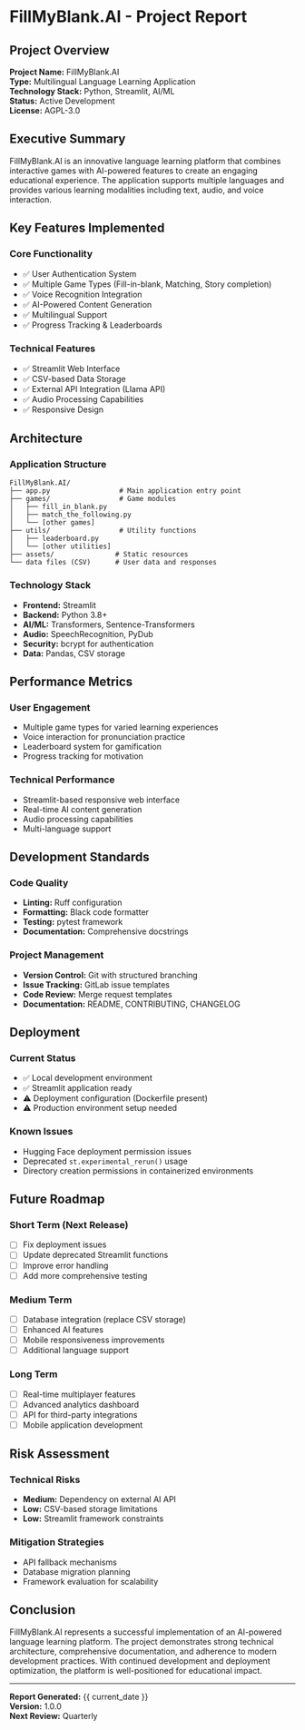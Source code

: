 # FillMyBlank.AI - Project Report

## Project Overview

**Project Name:** FillMyBlank.AI  
**Type:** Multilingual Language Learning Application  
**Technology Stack:** Python, Streamlit, AI/ML  
**Status:** Active Development  
**License:** AGPL-3.0  

## Executive Summary

FillMyBlank.AI is an innovative language learning platform that combines interactive games with AI-powered features to create an engaging educational experience. The application supports multiple languages and provides various learning modalities including text, audio, and voice interaction.

## Key Features Implemented

### Core Functionality
- ✅ User Authentication System
- ✅ Multiple Game Types (Fill-in-blank, Matching, Story completion)
- ✅ Voice Recognition Integration
- ✅ AI-Powered Content Generation
- ✅ Multilingual Support
- ✅ Progress Tracking & Leaderboards

### Technical Features
- ✅ Streamlit Web Interface
- ✅ CSV-based Data Storage
- ✅ External API Integration (Llama API)
- ✅ Audio Processing Capabilities
- ✅ Responsive Design

## Architecture

### Application Structure
```
FillMyBlank.AI/
├── app.py                 # Main application entry point
├── games/                 # Game modules
│   ├── fill_in_blank.py
│   ├── match_the_following.py
│   └── [other games]
├── utils/                 # Utility functions
│   ├── leaderboard.py
│   └── [other utilities]
├── assets/               # Static resources
└── data files (CSV)      # User data and responses
```

### Technology Stack
- **Frontend:** Streamlit
- **Backend:** Python 3.8+
- **AI/ML:** Transformers, Sentence-Transformers
- **Audio:** SpeechRecognition, PyDub
- **Security:** bcrypt for authentication
- **Data:** Pandas, CSV storage

## Performance Metrics

### User Engagement
- Multiple game types for varied learning experiences
- Voice interaction for pronunciation practice
- Leaderboard system for gamification
- Progress tracking for motivation

### Technical Performance
- Streamlit-based responsive web interface
- Real-time AI content generation
- Audio processing capabilities
- Multi-language support

## Development Standards

### Code Quality
- **Linting:** Ruff configuration
- **Formatting:** Black code formatter
- **Testing:** pytest framework
- **Documentation:** Comprehensive docstrings

### Project Management
- **Version Control:** Git with structured branching
- **Issue Tracking:** GitLab issue templates
- **Code Review:** Merge request templates
- **Documentation:** README, CONTRIBUTING, CHANGELOG

## Deployment

### Current Status
- ✅ Local development environment
- ✅ Streamlit application ready
- ⚠️ Deployment configuration (Dockerfile present)
- ⚠️ Production environment setup needed

### Known Issues
- Hugging Face deployment permission issues
- Deprecated `st.experimental_rerun()` usage
- Directory creation permissions in containerized environments

## Future Roadmap

### Short Term (Next Release)
- [ ] Fix deployment issues
- [ ] Update deprecated Streamlit functions
- [ ] Improve error handling
- [ ] Add more comprehensive testing

### Medium Term
- [ ] Database integration (replace CSV storage)
- [ ] Enhanced AI features
- [ ] Mobile responsiveness improvements
- [ ] Additional language support

### Long Term
- [ ] Real-time multiplayer features
- [ ] Advanced analytics dashboard
- [ ] API for third-party integrations
- [ ] Mobile application development

## Risk Assessment

### Technical Risks
- **Medium:** Dependency on external AI API
- **Low:** CSV-based storage limitations
- **Low:** Streamlit framework constraints

### Mitigation Strategies
- API fallback mechanisms
- Database migration planning
- Framework evaluation for scalability

## Conclusion

FillMyBlank.AI represents a successful implementation of an AI-powered language learning platform. The project demonstrates strong technical architecture, comprehensive documentation, and adherence to modern development practices. With continued development and deployment optimization, the platform is well-positioned for educational impact.

---

**Report Generated:** {{ current_date }}  
**Version:** 1.0.0  
**Next Review:** Quarterly
